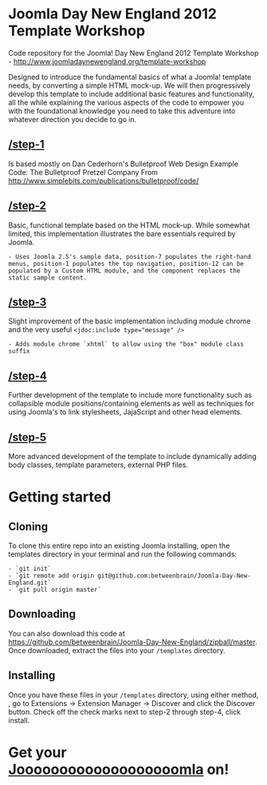 # Joomla Day New England 2012 Template Workshop
Code repository for the Joomla! Day New England 2012 Template Workshop - http://www.joomladaynewengland.org/template-workshop

Designed to introduce the fundamental basics of what a Joomla! template needs, by converting a simple HTML mock-up. We will then progressively develop this template to include additional basic features and functionality, all the while explaining the various aspects of the code to empower you with the foundational knowledge you need to take this adventure into whatever direction you decide to go in.

## <a href="https://github.com/betweenbrain/Joomla-Day-New-England/tree/master/step-1">/step-1</a>
Is based mostly on Dan Cederhorn's Bulletproof Web Design Example Code: The Bulletproof Pretzel Company
From http://www.simplebits.com/publications/bulletproof/code/

## <a href="https://github.com/betweenbrain/Joomla-Day-New-England/tree/master/step-2">/step-2</a>
Basic, functional template based on the HTML mock-up. While somewhat limited, this implementation illustrates the bare essentials required by Joomla.

	- Uses Joomla 2.5's sample data, position-7 populates the right-hand menus, position-1 populates the top navigation, position-12 can be populated by a Custom HTML module, and the component replaces the static sample content.

## <a href="https://github.com/betweenbrain/Joomla-Day-New-England/tree/master/step-3">/step-3</a>
Slight improvement of the basic implementation including module chrome and the very useful `<jdoc:include type="message" />`

	- Adds module chrome `xhtml` to allow using the "box" module class suffix

## <a href="https://github.com/betweenbrain/Joomla-Day-New-England/tree/master/step-4">/step-4</a>
Further development of the template to include more functionality such as collapsible module positions/containing elements as well as techniques for using Joomla's to link stylesheets, JajaScript and other head elements.

## <a href="https://github.com/betweenbrain/Joomla-Day-New-England/tree/master/step-5">/step-5</a>
More advanced development of the template to include dynamically adding body classes, template parameters, external PHP files.

# Getting started

## Cloning
To clone this entire repo into an existing Joomla installing, open the templates directory in your terminal and run the following commands:

	- `git init`
	- `git remote add origin git@github.com:betweenbrain/Joomla-Day-New-England.git`
	- `git pull origin master`

## Downloading
You can also download this code at <a href="https://github.com/betweenbrain/Joomla-Day-New-England/zipball/master">https://github.com/betweenbrain/Joomla-Day-New-England/zipball/master</a>. Once downloaded, extract the files into your `/templates` directory.

## Installing
Once you have these files in your `/templates` directory, using either method, , go to Extensions -> Extension Manager -> Discover and click the Discover button. Check off the check marks next to step-2 through step-4, click install.

# Get your <a href="http://www.joomladaynewengland.org/images/homeslides/header-graphic.jpg">Jooooooooooooooooooomla</a> on!

